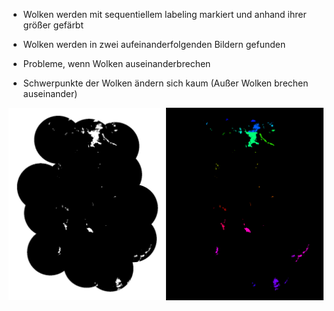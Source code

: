 * Wolken werden mit sequentiellem labeling markiert und anhand ihrer größer gefärbt
* Wolken werden in zwei aufeinanderfolgenden Bildern gefunden
* Probleme, wenn Wolken auseinanderbrechen


* Schwerpunkte der Wolken ändern sich kaum (Außer Wolken brechen auseinander)

![Alt Text](clouds.gif)

